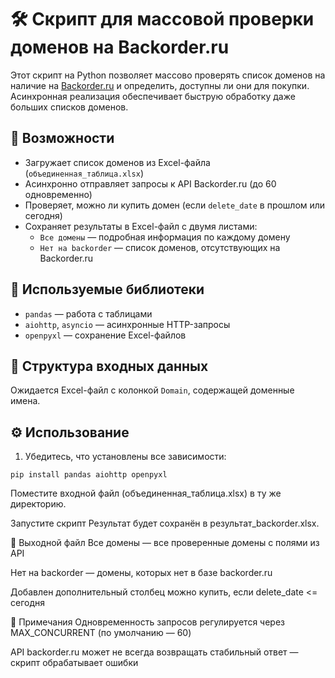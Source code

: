 # 🛠 Скрипт для массовой проверки доменов на Backorder.ru

Этот скрипт на Python позволяет массово проверять список доменов на наличие на [Backorder.ru](https://backorder.ru) и определить, доступны ли они для покупки. Асинхронная реализация обеспечивает быструю обработку даже больших списков доменов.

## 🚀 Возможности

- Загружает список доменов из Excel-файла (`объединенная_таблица.xlsx`)
- Асинхронно отправляет запросы к API Backorder.ru (до 60 одновременно)
- Проверяет, можно ли купить домен (если `delete_date` в прошлом или сегодня)
- Сохраняет результаты в Excel-файл с двумя листами:
  - `Все домены` — подробная информация по каждому домену
  - `Нет на backorder` — список доменов, отсутствующих на Backorder.ru

## 🐍 Используемые библиотеки

- `pandas` — работа с таблицами
- `aiohttp`, `asyncio` — асинхронные HTTP-запросы
- `openpyxl` — сохранение Excel-файлов

## 📂 Структура входных данных

Ожидается Excel-файл с колонкой `Domain`, содержащей доменные имена.


## ⚙️ Использование

1. Убедитесь, что установлены все зависимости:

```
pip install pandas aiohttp openpyxl
```

Поместите входной файл (объединенная_таблица.xlsx) в ту же директорию.

Запустите скрипт
Результат будет сохранён в результат_backorder.xlsx.

📝 Выходной файл
Все домены — все проверенные домены с полями из API

Нет на backorder — домены, которых нет в базе backorder.ru

Добавлен дополнительный столбец можно купить, если delete_date <= сегодня

📌 Примечания
Одновременность запросов регулируется через MAX_CONCURRENT (по умолчанию — 60)

API backorder.ru может не всегда возвращать стабильный ответ — скрипт обрабатывает ошибки


